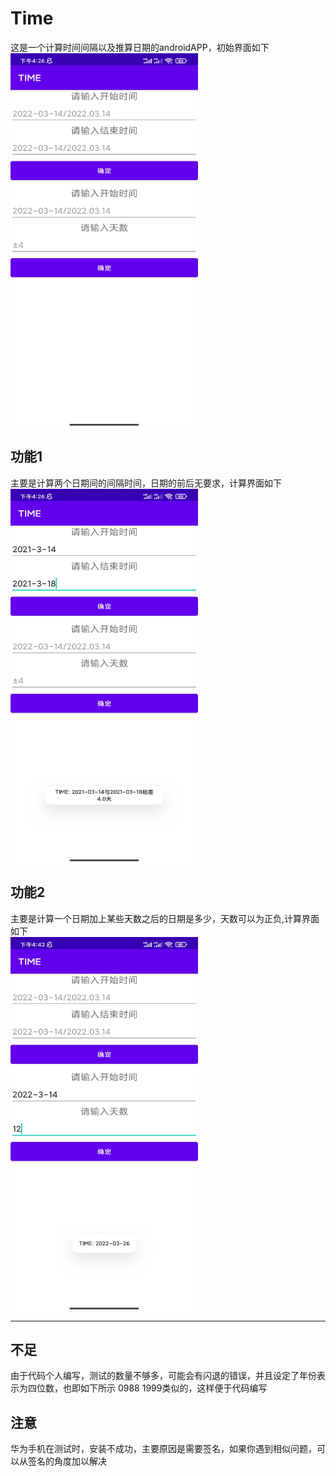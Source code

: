 # Time
这是一个计算时间间隔以及推算日期的androidAPP，初始界面如下<br>
<img src="https://github.com/blue00255/Time/blob/main/pictures/demo01.jpg?raw=true" width = "300" height = "600" alt="" align=center />
## 功能1
主要是计算两个日期间的间隔时间，日期的前后无要求，计算界面如下<br>
<img src="https://github.com/blue00255/Time/blob/main/pictures/demo02.jpg?raw=true" width = "300" height = "600" alt="" align=center />
## 功能2
主要是计算一个日期加上某些天数之后的日期是多少，天数可以为正负,计算界面如下<br>
<img src="https://github.com/blue00255/Time/blob/main/pictures/demo03.jpg?raw=true" width = "300" height = "600" alt="" align=center />

------
## 不足
由于代码个人编写，测试的数量不够多，可能会有闪退的错误，并且设定了年份表示为四位数，也即如下所示
0988 1999类似的，这样便于代码编写
## 注意
华为手机在测试时，安装不成功，主要原因是需要签名，如果你遇到相似问题，可以从签名的角度加以解决
